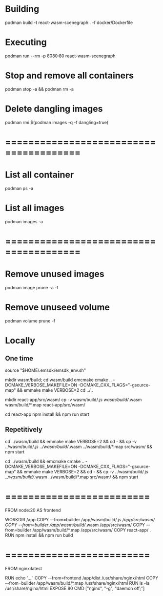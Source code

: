 # Building
podman build -t react-wasm-scenegraph . -f docker/Dockerfile

# Executing
podman run --rm -p 8080:80 react-wasm-scenegraph

# Stop and remove all containers
podman stop -a && podman rm -a

# Delete dangling images
podman rmi $(podman images -q -f dangling=true)

# =======================================

# List all container
podman ps -a

# List all images
podman images -a

# =======================================

# Remove unused images
podman image prune -a -f

# Remove unuseed volume
podman volume prune -f

# Locally

## One time
source "$HOME/.emsdk/emsdk_env.sh"

mkdir wasm/build; cd wasm/build
emcmake cmake .. -DCMAKE_VERBOSE_MAKEFILE=ON -DCMAKE_CXX_FLAGS="-gsource-map" && emmake make VERBOSE=2
cd ../..

mkdir react-app/src/wasm/
cp -v wasm/build/*.js wasm/build/*.wasm wasm/build/*.map react-app/src/wasm/

cd react-app
npm install && npm run start

## Repetitively
cd ../wasm/build && emmake make VERBOSE=2 && cd - && cp -v ../wasm/build/*.js ../wasm/build/*.wasm ../wasm/build/*.map src/wasm/ && npm start

cd ../wasm/build && emcmake cmake .. -DCMAKE_VERBOSE_MAKEFILE=ON -DCMAKE_CXX_FLAGS="-gsource-map" && emmake make VERBOSE=2 && cd - && cp -v ../wasm/build/*.js ../wasm/build/*.wasm ../wasm/build/*.map src/wasm/ && npm start


# =========================
FROM node:20 AS frontend

WORKDIR /app
COPY --from=builder /app/wasm/build/*.js /app/src/wasm/
COPY --from=builder /app/wasm/build/*.wasm /app/src/wasm/
COPY --from=builder /app/wasm/build/*.map /app/src/wasm/
COPY react-app/ .
RUN npm install && npm run build

# =========================
FROM nginx:latest

RUN echo '....'
COPY --from=frontend /app/dist /usr/share/nginx/html
COPY --from=builder /app/wasm/build/*.map /usr/share/nginx/html
RUN ls -la /usr/share/nginx/html
EXPOSE 80
CMD ["nginx", "-g", "daemon off;"]
